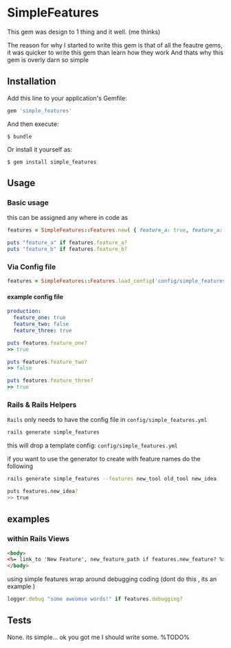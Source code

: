# SimpleFeatures

This gem was design to 1 thing and it well. (me thinks)

The reason for why I started to write this gem is that of all the feautre gems, it was
quicker to write this gem than learn how they work And thats why this gem is overly darn so simple

## Installation

Add this line to your application's Gemfile:

```ruby
gem 'simple_features'
```

And then execute:

    $ bundle

Or install it yourself as:

    $ gem install simple_features

## Usage


### Basic usage

this can be assigned any where in code as

```ruby
features = SimpleFeatures::Features.new( { feature_a: true, feature_a: false } )

puts "feature_a" if features.feature_a?
puts "feature_b" if features.feature_b?

```

### Via Config file

```ruby
features = SimpleFeatures::Features.load_config('config/simple_features.yml')
```

#### example config file

```yaml
production:
  feature_one: true
  feature_two: false
  feature_three: true

```

```ruby
puts features.feature_one?
>> true

puts features.feature_two?
>> false

puts features.feature_three?
>> true

```


### Rails & Rails Helpers

`Rails` only needs to have the config file in `config/simple_features.yml`


```bash
rails generate simple_features

```
this will drop a template config: `config/simple_features.yml`

if you want to use the generator to create with feature names do the following
```bash
rails generate simple_features --features new_tool old_tool new_idea

puts features.new_idea?
>> true

```

## examples

### within Rails Views

```html
<body>
<%= link_to 'New Feature', new_feature_path if features.new_feature? %>
</body>
```

using simple features wrap around debugging coding (dont do this , its an example )

```ruby
logger.debug "some aweomse words!" if features.debugging?
```


## Tests

None. its simple... ok you got me I should write some. %TODO%

